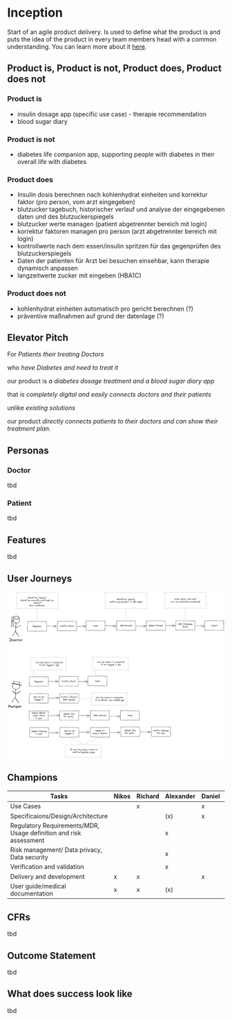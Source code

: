 # Inception
Start of an agile product delivery. Is used to define what the product is and puts the idea of the product in every
team members head with a common understanding. You can learn more about it [here](https://martinfowler.com/articles/lean-inception/).

## Product is, Product is not, Product does, Product does not
### Product is
* insulin dosage app (specific use case) - therapie recommendation
* blood sugar diary

### Product is not
* diabetes life companion app, supporting people with diabetes in their overall life with diabetes

### Product does
* Insulin dosis berechnen nach kohlenhydrat einheiten und korrektur faktor (pro person, vom arzt eingegeben)
* blutzucker tagebuch, historischer verlauf und analyse der eingegebenen daten und des blutzuckerspiegels
* blutzucker werte managen (patient abgetrennter bereich mit login)
* korrektur faktoren managen pro person (arzt abgetrennter bereich mit login)
* kontrollwerte nach dem essen/insulin spritzen für das gegenprüfen des blutzuckerspiegels
* Daten der patienten für Arzt bei besuchen einsehbar, kann therapie dynamisch anpassen
* langzeitwerte zucker mit eingeben (HBA1C)

### Product does not
* kohlenhydrat einheiten automatisch pro gericht berechnen (?)
* präventive maßnahmen auf grund der datenlage (?)

## Elevator Pitch
For _Patients their treating Doctors_

who _have Diabetes and need to treat it_

our product is _a diabetes dosage treatment and a blood sugar diary app_

that _is completely digital and easily connects doctors and their patients_

unlike _existing solutions_

our product _directly connects patients to their doctors and can show their treatment plan_.

## Personas
### Doctor
tbd

### Patient
tbd

## Features
tbd

## User Journeys
![User Journeys](/docs/user-journeys.png)

## Champions
| Tasks| Nikos| Richard | Alexander | Daniel | Beat
| ----------- | ----------- | ----------- | ----------- | ----------- | ----------- |
Use Cases | | x | | x | |
Specificaions/Design/Architecture | | | (x) | x | |
Regulatory Requirements/MDR, Usage definition and risk assessment | | | x | | x |
Risk management/ Data privacy, Data security| | | x | | x |
Verification and validation | | | x | | x |  
Delivery and development | x | x | | x | |  
User guide/medical documentation | x | x | (x) | | |

## CFRs
tbd

## Outcome Statement
tbd

## What does success look like
tbd
